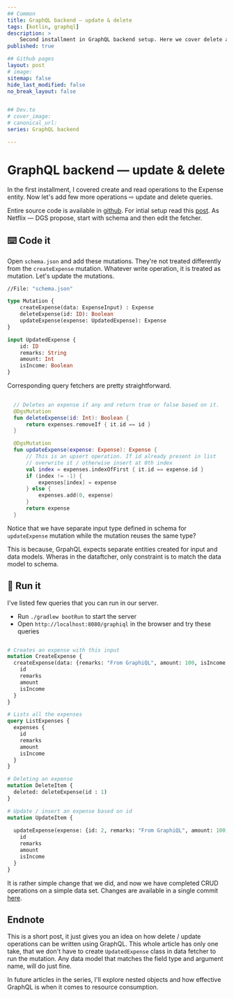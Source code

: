 ```yaml
---
## Common
title: GraphQL backend — update & delete
tags: [kotlin, graphql]
description: >
    Second installment in GraphQL backend setup. Here we cover delete and update operations.
published: true

## Github pages
layout: post
# image: 
sitemap: false
hide_last_modified: false
no_break_layout: false


## Dev.to
# cover_image: 
# canonical_url: 
series: GraphQL backend

---
```


# GraphQL backend — update & delete

In the first installment, I covered create and read operations to the Expense entity. Now let's add few more operations ⇨ update and delete queries.

Entire source code is available in [github](https://github.com/mahendranv/spring-expenses). For intial setup read this [post](https://mahendranv.github.io/blog/2021-05-17-gql-simple-backend/). As Netflix — DGS propose, start with schema and then edit the fetcher.

## ⌨️ Code it

Open `schema.json` and add these mutations. They're not treated differently from the `createExpense` mutation. Whatever write operation, it is treated as mutation. Let's update the mutations.

```graphql
//File: "schema.json"

type Mutation {
    createExpense(data: ExpenseInput) : Expense
    deleteExpense(id: ID): Boolean
    updateExpense(expense: UpdatedExpense): Expense
}

input UpdatedExpense {
    id: ID
    remarks: String
    amount: Int
    isIncome: Boolean
}
```

Corresponding query fetchers are pretty straightforward.

```kotlin
  
  // Deletes an expense if any and return true or false based on it.
  @DgsMutation
  fun deleteExpense(id: Int): Boolean {
      return expenses.removeIf { it.id == id }
  }

  @DgsMutation
  fun updateExpense(expense: Expense): Expense {
      // This is an upsert operation. If id already present in list
      // overwrite it / otherwise insert at 0th index
      val index = expenses.indexOfFirst { it.id == expense.id }
      if (index != -1) {
          expenses[index] = expense
      } else {
          expenses.add(0, expense)
      }
      return expense
  }

```

Notice that we have separate input type defined in schema for `updateExpense` mutation while the mutation reuses the same type?

This is because, GrpahQL expects separate entities created for input and data models. Wheras in the dataftcher, only constraint is to match the data model to schema.


## 🚀 Run it

I've listed few queries that you can run in our server.

- Run `./gradlew bootRun` to start the server
- Open `http://localhost:8080/graphiql` in the browser and try these queries

```graphql

# Creates an expense with this input
mutation CreateExpense {
  createExpense(data: {remarks: "From GraphiQL", amount: 100, isIncome: true}) {
    id
    remarks
    amount
    isIncome
  }
}

# Lists all the expenses
query ListExpenses {
  expenses {
    id
    remarks
    amount
    isIncome
  }
}

# Deleting an expense
mutation DeleteItem {
  deleted: deleteExpense(id : 1)
}

# Update / insert an expense based on id
mutation UpdateItem {
  
  updateExpense(expense: {id: 2, remarks: "From GraphiQL", amount: 100, isIncome: true} ) {
    id
    remarks
    amount
    isIncome
  }
}


```

It is rather simple change that we did, and now we have completed CRUD operations on a simple data set. Changes are available in a single commit [here](https://github.com/mahendranv/spring-expenses/commit/206150c32083b1f917048c522a734bfad6273da8?branch=206150c32083b1f917048c522a734bfad6273da8&diff=unified).


## Endnote

This is a short post, it just gives you an idea on how delete / update operations can be written using GraphQL. This whole article has only one take, that we don't have to create `UpdatedExpense` class in data fetcher to run the mutation. Any data model that matches the field type and argument name, will do just fine.

In future articles in the series, I'll explore nested objects and how effective GraphQL is when it comes to resource consumption.